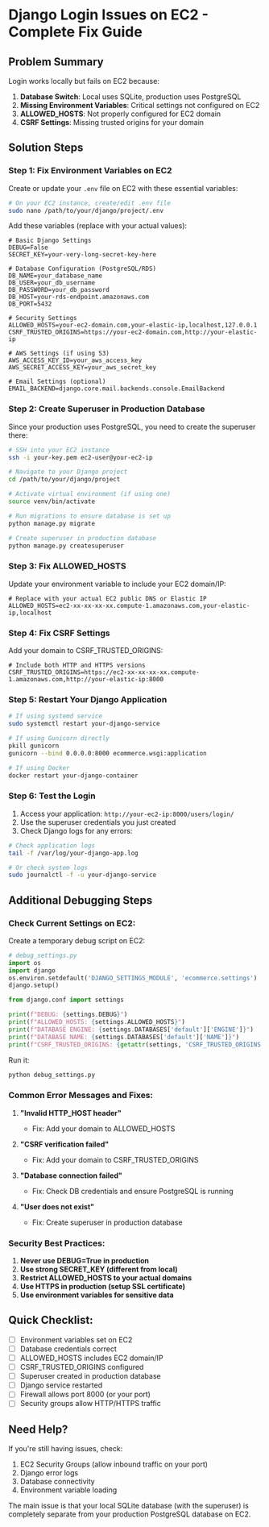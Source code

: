 # Django Login Issues on EC2 - Complete Fix Guide

## Problem Summary
Login works locally but fails on EC2 because:
1. **Database Switch**: Local uses SQLite, production uses PostgreSQL
2. **Missing Environment Variables**: Critical settings not configured on EC2
3. **ALLOWED_HOSTS**: Not properly configured for EC2 domain
4. **CSRF Settings**: Missing trusted origins for your domain

## Solution Steps

### Step 1: Fix Environment Variables on EC2

Create or update your `.env` file on EC2 with these essential variables:

```bash
# On your EC2 instance, create/edit .env file
sudo nano /path/to/your/django/project/.env
```

Add these variables (replace with your actual values):

```env
# Basic Django Settings
DEBUG=False
SECRET_KEY=your-very-long-secret-key-here

# Database Configuration (PostgreSQL/RDS)
DB_NAME=your_database_name
DB_USER=your_db_username
DB_PASSWORD=your_db_password
DB_HOST=your-rds-endpoint.amazonaws.com
DB_PORT=5432

# Security Settings
ALLOWED_HOSTS=your-ec2-domain.com,your-elastic-ip,localhost,127.0.0.1
CSRF_TRUSTED_ORIGINS=https://your-ec2-domain.com,http://your-elastic-ip

# AWS Settings (if using S3)
AWS_ACCESS_KEY_ID=your_aws_access_key
AWS_SECRET_ACCESS_KEY=your_aws_secret_key

# Email Settings (optional)
EMAIL_BACKEND=django.core.mail.backends.console.EmailBackend
```

### Step 2: Create Superuser in Production Database

Since your production uses PostgreSQL, you need to create the superuser there:

```bash
# SSH into your EC2 instance
ssh -i your-key.pem ec2-user@your-ec2-ip

# Navigate to your Django project
cd /path/to/your/django/project

# Activate virtual environment (if using one)
source venv/bin/activate

# Run migrations to ensure database is set up
python manage.py migrate

# Create superuser in production database
python manage.py createsuperuser
```

### Step 3: Fix ALLOWED_HOSTS

Update your environment variable to include your EC2 domain/IP:

```env
# Replace with your actual EC2 public DNS or Elastic IP
ALLOWED_HOSTS=ec2-xx-xx-xx-xx.compute-1.amazonaws.com,your-elastic-ip,localhost
```

### Step 4: Fix CSRF Settings

Add your domain to CSRF_TRUSTED_ORIGINS:

```env
# Include both HTTP and HTTPS versions
CSRF_TRUSTED_ORIGINS=https://ec2-xx-xx-xx-xx.compute-1.amazonaws.com,http://your-elastic-ip:8000
```

### Step 5: Restart Your Django Application

```bash
# If using systemd service
sudo systemctl restart your-django-service

# If using Gunicorn directly
pkill gunicorn
gunicorn --bind 0.0.0.0:8000 ecommerce.wsgi:application

# If using Docker
docker restart your-django-container
```

### Step 6: Test the Login

1. Access your application: `http://your-ec2-ip:8000/users/login/`
2. Use the superuser credentials you just created
3. Check Django logs for any errors:

```bash
# Check application logs
tail -f /var/log/your-django-app.log

# Or check system logs
sudo journalctl -f -u your-django-service
```

## Additional Debugging Steps

### Check Current Settings on EC2:

Create a temporary debug script on EC2:

```python
# debug_settings.py
import os
import django
os.environ.setdefault('DJANGO_SETTINGS_MODULE', 'ecommerce.settings')
django.setup()

from django.conf import settings

print(f"DEBUG: {settings.DEBUG}")
print(f"ALLOWED_HOSTS: {settings.ALLOWED_HOSTS}")
print(f"DATABASE ENGINE: {settings.DATABASES['default']['ENGINE']}")
print(f"DATABASE NAME: {settings.DATABASES['default']['NAME']}")
print(f"CSRF_TRUSTED_ORIGINS: {getattr(settings, 'CSRF_TRUSTED_ORIGINS', 'Not set')}")
```

Run it:
```bash
python debug_settings.py
```

### Common Error Messages and Fixes:

1. **"Invalid HTTP_HOST header"**
   - Fix: Add your domain to ALLOWED_HOSTS

2. **"CSRF verification failed"**
   - Fix: Add your domain to CSRF_TRUSTED_ORIGINS

3. **"Database connection failed"**
   - Fix: Check DB credentials and ensure PostgreSQL is running

4. **"User does not exist"**
   - Fix: Create superuser in production database

### Security Best Practices:

1. **Never use DEBUG=True in production**
2. **Use strong SECRET_KEY (different from local)**
3. **Restrict ALLOWED_HOSTS to your actual domains**
4. **Use HTTPS in production (setup SSL certificate)**
5. **Use environment variables for sensitive data**

## Quick Checklist:

- [ ] Environment variables set on EC2
- [ ] Database credentials correct
- [ ] ALLOWED_HOSTS includes EC2 domain/IP
- [ ] CSRF_TRUSTED_ORIGINS configured
- [ ] Superuser created in production database
- [ ] Django service restarted
- [ ] Firewall allows port 8000 (or your port)
- [ ] Security groups allow HTTP/HTTPS traffic

## Need Help?

If you're still having issues, check:
1. EC2 Security Groups (allow inbound traffic on your port)
2. Django error logs
3. Database connectivity
4. Environment variable loading

The main issue is that your local SQLite database (with the superuser) is completely separate from your production PostgreSQL database on EC2.
